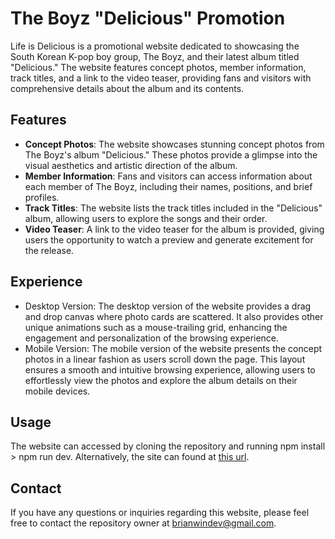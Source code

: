 # The Boyz "Delicious" Promotion

Life is Delicious is a promotional website dedicated to showcasing the South Korean K-pop boy group, The Boyz, and their latest album titled "Delicious." The website features concept photos, member information, track titles, and a link to the video teaser, providing fans and visitors with comprehensive details about the album and its contents.

## Features
* **Concept Photos**: The website showcases stunning concept photos from The Boyz's album "Delicious." These photos provide a glimpse into the visual aesthetics and artistic direction of the album.
* **Member Information**: Fans and visitors can access information about each member of The Boyz, including their names, positions, and brief profiles.
* **Track Titles**: The website lists the track titles included in the "Delicious" album, allowing users to explore the songs and their order.
* **Video Teaser**: A link to the video teaser for the album is provided, giving users the opportunity to watch a preview and generate excitement for the release.

## Experience
* Desktop Version: The desktop version of the website provides a drag and drop canvas where photo cards are scattered. It also provides other unique animations such as a mouse-trailing grid, enhancing the engagement and personalization of the browsing experience.
* Mobile Version: The mobile version of the website presents the concept photos in a linear fashion as users scroll down the page. This layout ensures a smooth and intuitive browsing experience, allowing users to effortlessly view the photos and explore the album details on their mobile devices.

## Usage
The website can accessed by cloning the repository and running npm install > npm run dev. Alternatively, the site can found at [this url](https://lifeisdelicious.netlify.app/).

## Contact
If you have any questions or inquiries regarding this website, please feel free to contact the repository owner at brianwindev@gmail.com.
